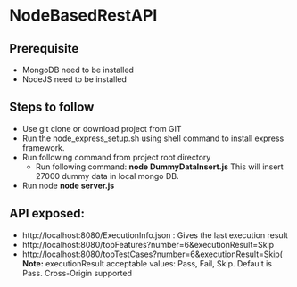 # NodeBasedRestAPI

## Prerequisite

* MongoDB need to be installed
* NodeJS need to be installed 

## Steps to follow

* Use git clone or download project from GIT
* Run the node_express_setup.sh using shell command to install express framework.
* Run following command from project root directory
    * Run following command: **node DummyDataInsert.js**
      This will insert 27000 dummy data in local mongo DB.
* Run node **node server.js**

## API exposed: 
* http://localhost:8080/ExecutionInfo.json : Gives the last execution result
* http://localhost:8080/topFeatures?number=6&executionResult=Skip
* http://localhost:8080/topTestCases?number=6&executionResult=Skip(
**Note:** executionResult acceptable values: Pass, Fail, Skip. Default is Pass. Cross-Origin supported
